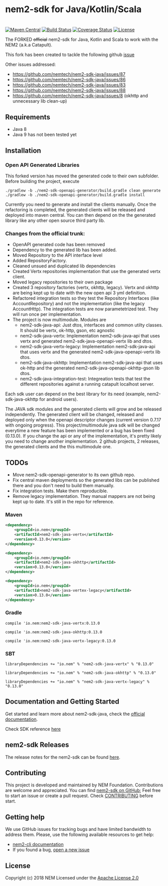 # nem2-sdk for Java/Kotlin/Scala
#

[![Maven Central](https://maven-badges.herokuapp.com/maven-central/io.nem/sdk/badge.svg)](https://maven-badges.herokuapp.com/maven-central/io.nem/sdk)
[![Build Status](https://api.travis-ci.org/nemtech/nem2-sdk-java.svg?branch=master)](https://travis-ci.org/nemtech/nem2-sdk-java)
[![Coverage Status](https://coveralls.io/repos/github/nemtech/nem2-sdk-java/badge.svg?branch=master)](https://coveralls.io/github/nemtech/nem2-sdk-java?branch=master)
[![License](https://img.shields.io/badge/License-Apache%202.0-blue.svg)](https://opensource.org/licenses/Apache-2.0)

The FORKED ~~official~~ nem2-sdk for Java, Kotlin and Scala to work with the NEM2 (a.k.a Catapult).

This fork has been created to tackle the following github [issue](https://github.com/nemtech/nem2-sdk-java/issues/85)

Other issues addressed:
* https://github.com/nemtech/nem2-sdk-java/issues/87
* https://github.com/nemtech/nem2-sdk-java/issues/86
* https://github.com/nemtech/nem2-sdk-java/issues/83
* https://github.com/nemtech/nem2-sdk-java/issues/88
* https://github.com/nemtech/nem2-sdk-java/issues/8 (okhttp and unnecessary lib clean-up)


## Requirements

- Java 8
- Java 9 has not been tested yet

## Installation

### Open API Generated Libraries

This forked version has moved the generated code to their own subfolder. Before building the project, execute

```
./gradlew -b ./nem2-sdk-openapi-generator/build.gradle clean generate
./gradlew -b ./nem2-sdk-openapi-generator/build.gradle install
```

Currently you need to generate and install the clients manually. Once the refactoring is completed, the generated clients will be released and deployed into maven central. You can then depend on the the generated library like any other open source third party lib.

### Changes from the official trunk:

* OpenAPI generated code has been removed
* Dependency to the generated lib has been added.
* Moved Repository to the API interface level
* Added RepositoryFactory.
* Cleaned unsued and duplicated lib dependencies
* Created Vertx repositories implementation that use the generated vertx client.
* Moved legacy repositories to their own package
* Created 3 repository factories (vertx, okhttp, legacy). Vertx and okhttp are being kept up to date with the new open api 3 yml definition.
* Refactored integration tests so they test the Repository Interfaces (like AccountRepository) and not the implementation (like the legacy AccountHttp). The integration tests are now parametetrized test. They will run once per implementation.
* The project is now multimodule. Modules are
    - nem2-sdk-java-api: Just dtos, interfaces and common utilty classes. It should be vertx, ok-http, gson, etc agnostic
    - nem2-sdk-java-vertx: Implementation nem2-sdk-java-api that uses vertx and generated nem2-sdk-java-openapi-vertx lib and dtos.
    - nem2-sdk-java-vertx-legacy: Implementation nem2-sdk-java-api that uses vertx and the generated nem2-sdk-java-openapi-vertx lib dtos.
    - nem2-sdk-java-okhttp: Implementation nem2-sdk-java-api that uses ok-http and the generated nem2-sdk-java-openapi-okhttp-gson lib dtos.
    - nem2-sdk-java-integration-test: Integreation tests that test the different repositories against a running catapult localhost server.


Each sdk user can depend on the best library for its need (example, nem2-sdk-java-okhttp for android users).

The JAVA sdk modules and the generated clients will grow and be released independently. The generated client will be changed, released and deployed only when the openapi descriptor changes (current version 0.7.17 with ongoing progress). This project/multimodule java sdk will be changed everytime a new feature has been implemented or a bug has been fixed (0.13.0). If you change the api or any of the implementation, it's pretty likely you need to change another implementation. 2 github projects, 2 releases,  the generated clients and the this multimodule one.


## TODOs
* Move nem2-sdk-openapi-generator to its own github repo.
* Fix central maven deployments so the generated libs can be published there and you don't need to build them manually.
* Fix integration tests. Make them reproducible.
* Remove legacy implementation. They manual mappers are not being kept up to date. It's still in the repo for reference.

### Maven

```xml
<dependency>
    <groupId>io.nem</groupId>
    <artifactId>nem2-sdk-java-vertx</artifactId>
    <version>0.13.0</version>
</dependency>
```

```xml
<dependency>
    <groupId>io.nem</groupId>
    <artifactId>nem2-sdk-java-okhttp</artifactId>
    <version>0.13.0</version>
</dependency>
```

```xml
<dependency>
    <groupId>io.nem</groupId>
    <artifactId>nem2-sdk-java-vertex-legacy</artifactId>
    <version>0.13.0</version>
</dependency>
```

### Gradle

```compile 'io.nem:nem2-sdk-java-vertx:0.13.0```

```compile 'io.nem:nem2-sdk-java-okhttp:0.13.0```

```compile 'io.nem:nem2-sdk-java-vertx-legacy:0.13.0```

### SBT

```libraryDependencies += "io.nem" % "nem2-sdk-java-vertx" % "0.13.0"```

```libraryDependencies += "io.nem" % "nem2-sdk-java-okhttp" % "0.13.0"```

```libraryDependencies += "io.nem" % "nem2-sdk-java-vertx-legacy" % "0.13.0"```

## Documentation and Getting Started

Get started and learn more about nem2-sdk-java, check the [official documentation][docs].

Check SDK reference [here][sdk-ref]

## nem2-sdk Releases

The release notes for the nem2-sdk can be found [here](CHANGELOG.md).

## Contributing

This project is developed and maintained by NEM Foundation. Contributions are welcome and appreciated. You can find [nem2-sdk on GitHub][self];
Feel free to start an issue or create a pull request. Check [CONTRIBUTING](CONTRIBUTING.md) before start.

## Getting help

We use GitHub issues for tracking bugs and have limited bandwidth to address them.
Please, use the following available resources to get help:

- [nem2-cli documentation][docs]
- If you found a bug, [open a new issue][issues]

## License

Copyright (c) 2018 NEM
Licensed under the [Apache License 2.0](LICENSE)

[self]: https://github.com/nemtech/nem2-sdk-java
[docs]: http://nemtech.github.io/getting-started/setup-workstation.html
[issues]: https://github.com/nemtech/nem2-sdk-java/issues
[sdk-ref]: http://nemtech.github.io/nem2-sdk-java
